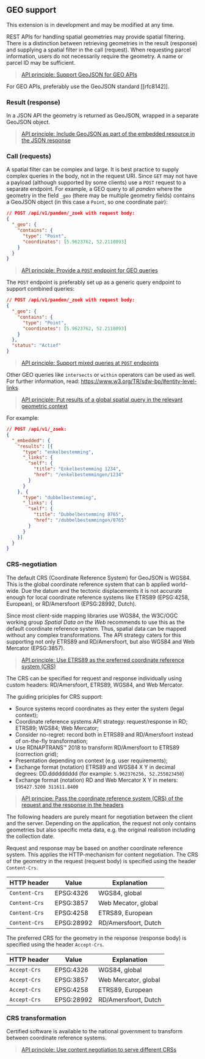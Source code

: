 ## GEO support

<p class='warning'>This extension is in development and may be modified at any time.</p>

REST APIs for handling spatial geometries may provide spatial filtering. There is a distinction between retrieving geometries in the result (response) and supplying a spatial filter in the call (request). When requesting parcel information, users do not necessarily require the geometry. A name or parcel ID may be sufficient.

> [API principle: Support GeoJSON for GEO APIs](#api-34)

For GEO APIs, preferably use the GeoJSON standard [[rfc8142]].

### Result (response)

In a JSON API the geometry is returned as GeoJSON, wrapped in a separate GeoJSON object.

> [API principle: Include GeoJSON as part of the embedded resource in the JSON response](#api-35)

### Call (requests)

A spatial filter can be complex and large. It is best practice to supply complex queries in the body, not in the request URI. Since `GET` may not have a payload (although supported by some clients) use a `POST` request to a separate endpoint. For example, a GEO query to all *panden* where the geometry in the field `_geo` (there may be multiple geometry fields) contains a GeoJSON object (in this case a `Point`, so one coordinate pair):

```json
// POST /api/v1/panden/_zoek with request body:
{
  "_geo": {
    "contains": {
      "type": "Point",
      "coordinates": [5.9623762, 52.2118093]
    }
  }
}
```

> [API principle: Provide a `POST` endpoint for GEO queries](#api-36)

The `POST` endpoint is preferably set up as a generic query endpoint to support combined queries:

```json
// POST /api/v1/panden/_zoek with request body:
{
  "_geo": {
    "contains": {
      "type": "Point",
      "coordinates": [5.9623762, 52.2118093]
    }
  },
  "status": "Actief"
}
```

> [API principle: Support mixed queries at `POST` endpoints](#api-37)

Other GEO queries like `intersects` or `within` operators can be used as well. For further information, read: https://www.w3.org/TR/sdw-bp/#entity-level-links  

> [API principle: Put results of a global spatial query in the relevant geometric context](#api-38)

For example:

```json
// POST /api/v1/_zoek:
{
  "_embedded": {
    "results": [{
      "type": "enkelbestemming",
      "_links": {
        "self": {
          "title": "Enkelbestemming 1234",
          "href": "/enkelbestemmingen/1234"
        }
      }
    }, {
      "type": "dubbelbestemming",
      "_links": {
        "self": {
          "title": "Dubbelbestemming 8765",
          "href": "/dubbelbestemmingen/8765"
        }
      }
    }]
  }
}
```

### CRS-negotiation

The default CRS (Coordinate Reference System) for GeoJSON is WGS84. This is the global coordinate reference system that can b applied world-wide. Due the datum and the tectonic displacements it is not accurate enough for local coordinate reference systems like ETRS89 (EPSG:4258, European), or RD/Amersfoort (EPSG:28992, Dutch).

Since most client-side mapping libraries use WGS84, the W3C/OGC working group *Spatial Data on the Web* recommends to use this as the default coordinate reference system. Thus, spatial data can be mapped without any complex transformations. The API strategy caters for this supporting not only ETRS89 and RD/Amersfoort, but also WGS84 and Web Mercator (EPSG:3857).

> [API principle: Use ETRS89 as the preferred coordinate reference system (CRS)](#api-39)

The CRS can be specified for request and response individually using custom headers: RD/Amersfoort, ETRS89, WGS84, and Web Mercator.

The guiding priciples for CRS support:

- Source systems record coordinates as they enter the system (legal context);
- Coordinate reference systems API strategy: request/response in RD; ETRS89; WGS84; Web Mercator;
- Consider no-regret: record both in ETRS89 and RD/Amersfoort instead of on-the-fly transformation;
- Use RDNAPTRANS™ 2018 to transform RD/Amersfoort to ETRS89 (correction grid);
- Presentation depending on context (e.g. user requirements);
- Exchange format (notation) ETRS89 and WGS84 X Y in decimal degrees: DD.ddddddddd (for example: `5.962376256, 52.255023450`)
- Exchange format (notation) RD and Web Mercator X Y in meters: `195427.5200 311611.8400`

> [API principe: Pass the coordinate reference system (CRS) of the request and the response in the headers](#api-40)

The following headers are purely meant for negotiation between the client and the server. Depending on the application, the request not only contains geometries but also specific meta data, e.g. the original realistion including the collection date. 

Request and response may be based on another coordinate reference system. This applies the HTTP-mechanism for content negotiation. The CRS of the geometry in the request (request body) is specified using the header `Content-Crs`.

|HTTP header|Value|Explanation|
|-|-|-|
|`Content-Crs`|EPSG:4326|WGS84, global|
|`Content-Crs`|EPSG:3857|Web Mecator, global|
|`Content-Crs`|EPSG:4258|ETRS89, European|
|`Content-Crs`|EPSG:28992|RD/Amersfoort, Dutch|

The preferred CRS for the geometry in the response (response body) is specified using the header `Accept-Crs`.  

|HTTP header|Value|Explanation|
|-|-|-|
|`Accept-Crs`|EPSG:4326|WGS84, global|
|`Accept-Crs`|EPSG:3857|Web Mercator, global|
|`Accept-Crs`|EPSG:4258|ETRS89, European|
|`Accept-Crs`|EPSG:28992|RD/Amersfoort, Dutch|

### CRS transformation

Certified software is available to the national government to transform between coordinate reference systems.

> [API principle: Use content negotiation to serve different CRSs](#api-41)
